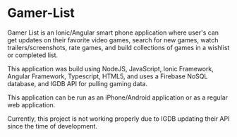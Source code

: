 # Gamer-List

Gamer List is an Ionic/Angular smart phone application where user's can get updates on their favorite video games, search for new games, watch trailers/screenshots, rate games, and build collections of games in a wishlist or completed list. 

This application was build using NodeJS, JavaScript, Ionic Framework, Angular Framework, Typescript, HTML5, and uses a Firebase NoSQL database, and IGDB API for pulling gaming data.  

This application can be run as an iPhone/Android application or as a regular web application.  

Currently, this project is not working properly due to IGDB updating their API since the time of development. 
